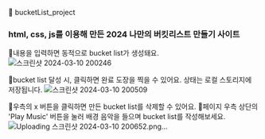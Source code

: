 🚩 bucketList_project
<h3>html, css, js를 이용해 만든 2024 나만의 버킷리스트 만들기 사이트</h3>

🔹내용을 입력하면 동적으로 bucket list가 생성돼요.
![스크린샷 2024-03-10 200246](https://github.com/kyungjinleelee/bucketList_project/assets/105157765/b4b1fa7a-6595-4b65-8413-08b5833dc86f)

🔹bucket list 달성 시, 클릭하면 완료 도장을 찍을 수 있어요. 상태는 로컬 스토리지에 저장됩니다.
![스크린샷 2024-03-10 200509](https://github.com/kyungjinleelee/bucketList_project/assets/105157765/6bb2510b-55f1-48c1-8921-f4f1a2bfdf49)

🔹우측의 x 버튼을 클릭하면 만든 bucket list를 삭제할 수 있어요.
🔹페이지 우측 상단의 'Play Music' 버튼을 눌러 배경 음악을 들으며 bucket list를 작성해보세요.
![Uploading 스크린샷 2024-03-10 200652.png…]()
